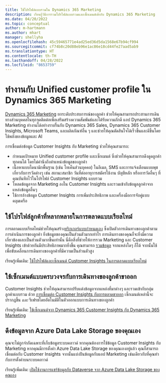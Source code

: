 ```yaml
---
title: ใช้โปรไฟล์แบบรวมใน Dynamics 365 Marketing
description: เรียนรู้วิธีการรวมโปรไฟล์แบบรวมและเซ็กเมนต์เข้ากับ Dynamics 365 Marketing
ms.date: 04/20/2022
ms.topic: conceptual
author: m-hartmann
ms.author: mhart
manager: shellyha
ms.openlocfilehash: 45c59465771e4ad25ed36d5da1568e67b94cf994
ms.sourcegitcommit: cf74b8c20d88eb96e1ac86e18cd44fe27aad5ab9
ms.translationtype: HT
ms.contentlocale: th-TH
ms.lasthandoff: 04/28/2022
ms.locfileid: "8653759"
---
```

# <a name="work-with-unified-customer-profiles-in-dynamics-365-marketing"></a>ทำงานกับ Unified customer profile ใน Dynamics 365 Marketing

[Dynamics 365 Marketing](/dynamics365/marketing/overview) ยกระดับประสบการณ์ของลูกค้า ช่วยให้คุณสามารถประสานการเดินทางส่วนบุคคลในทุกจุดติดต่อเพื่อเสริมสร้างความสัมพันธ์และได้รับความภักดี แอป Dynamics 365 Marketing ทํางานได้อย่างราบรื่นกับ Dynamics 365 Sales, Dynamics 365 Customer Insights, Microsoft Teams, และผลิตภัณฑ์อื่น ๆ และช่วยให้คุณตัดสินใจได้เร็วขึ้นและดีขึ้นโดยใช้พลังของข้อมูลและ AI

การเชื่อมต่อข้อมูล Customer Insights กับ Marketing ช่วยให้คุณสามารถ:

- กําหนดเป้าหมาย Unified customer profile และเซ็กเมนต์ ซึ่งช่วยให้คุณสามารถดึงดูดลูกค้าทุกคนได้ โดยไม่คํานึงถึงตำแหน่งข้อมูลของลูกค้า
- เนื้อหาแบบไดนามิกพื้นฐาน (เช่น โทเค็นส่วนบุคคล) ในอีเมล, SMS และการแจ้งเตือนแบบพุชเกี่ยวกับการวัดต่างๆ เช่น สถานะสมาชิก วันที่ต่ออายุการสมัครใช้งาน บัญชีหลัก หรือการวัดอื่นๆ ที่คุณบันทึกไว้ในโปรไฟล์ Customer Insights แบบรวม
- โหลดข้อมูลจาก Marketing ลงใน Customer Insights และรวมเข้ากับข้อมูลลูกค้าจากแหล่งข้อมูลอื่นๆ
- ใช้การล้างข้อมูล Customer Insights การเพิ่มประสิทธิภาพ และเครื่องมือการจับคู่แบบคลุมเครือ


## <a name="use-rich-customer-profiles-in-real-time-marketing"></a>ใช้โปรไฟล์ลูกค้าที่หลากหลายในการตลาดแบบเรียลไทม์

การตลาดแบบเรียลไทม์ช่วยให้คุณสร้าง[ทริกเกอร์แบบกำหนดเอง](/dynamics365/marketing/real-time-marketing-custom-triggers) ซึ่งเปิดตัวการเดินทางของลูกค้าตามการดำเนินการของลูกค้า ยิ่งข้อมูลของคุณเป็นส่วนตัวมากเท่าไร การเดินทางของคุณก็จะยิ่งมีความเกี่ยวข้องและเป็นส่วนตัวมากขึ้นเท่านั้น นี่คือสิ่งที่ช่วยให้การรวม Marketing และ Customer Insights เข้าด้วยกันมีประสิทธิภาพมากยิ่งขึ้น คุณสามารถ [รวมข้อมูล](data-unification.md) จากแหล่งใดๆ ก็ได้ จากนั้นใช้เพื่อขับเคลื่อนการเดินทางของลูกค้าที่มีความเป็นส่วนตัวสูง

เรียนรู้เพิ่มเติม: [ใช้โปรไฟล์และเซ็กเมนต์ Customer Insights ในการตลาดแบบเรียลไทม์](/dynamics365/marketing/real-time-marketing-ci-profile)

## <a name="use-unified-segments-with-outbound-customer-journeys"></a>ใช้เซ็กเมนต์แบบครบวงจรกับการเดินทางของลูกค้าขาออก

Customer Insights ช่วยให้คุณสามารถปรับแต่งข้อมูลจากแหล่งที่มาต่างๆ และรวมเข้ากับกลุ่มลูกค้าแบบรวม ด้วย [การเชื่อมต่อ Customer Insights กับการตลาดขาออก](export-dynamics365-marketing.md) เซ็กเมนต์เหล่านี้จะปรากฏขึ้น *และ* รีเฟรชโดยอัตโนมัติในตัวออกแบบการเดินทางของลูกค้า

เรียนรู้เพิ่มเติม: [ใช้เซ็กเมนต์จาก Dynamics 365 Customer Insights กับ Dynamics 365 Marketing](/dynamics365/marketing/customer-insights-segments)

## <a name="pull-data-from-your-own-azure-data-lake-storage"></a>ดึงข้อมูลจาก Azure Data Lake Storage ของคุณเอง

คุณจะไม่ถูกจํากัดเฉพาะที่เก็บข้อมูลระบบคลาวด์ หากคุณต้องการใช้ข้อมูล Customer Insights กับ Marketing หากคุณมีการตั้งค่า Azure Data Lake Storage ของคุณเองอยู่แล้ว คุณก็สามารถเชื่อมต่อกับ Customer Insights จากนั้นแบ่งปันข้อมูลกับแอป Marketing เช่นเดียวกับที่คุณทำกับการตั้งค่าบนระบบคลาวด์

เรียนรู้เพิ่มเติม: [เปิดใช้งานการแชร์ข้อมูลกับ Dataverse จาก Azure Data Lake Storage ของคุณเอง](manage-environments.md#enable-data-sharing-with-dataverse-from-your-own-azure-data-lake-storage-preview)